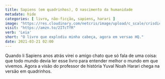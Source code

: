 ```yaml
---
title: Sapiens (em quadrinhos), O nascimento da humanidade 
metadate: hide
categories: [ livro, não-ficção, sapiens, harari ]
image: "https://res.cloudinary.com/netcris/image/upload/c_scale/crisdicas/s/sapiens-hq.gif"
visit: "https://amzn.to/2ITcTfR"
verb: 'Leia'
short: "O livro que explodiu minha cabeça, agora em versao HQ."
date: 2021-03-21 02:00
---
```


Quando li Sapiens anos atrás virei o amigo chato que só fala de uma coisa: que todo mundo devia ler esse livro para entender melhor o mundo em que vivemos. Agora a visão do professor de história Yuval Noah Harari chega na versão em quadrinhos.